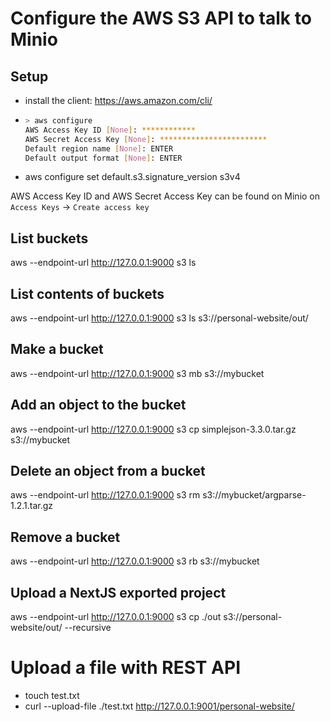 # Configure the AWS S3 API to talk to Minio

## Setup

- install the client: https://aws.amazon.com/cli/
- ```bash
  > aws configure
  AWS Access Key ID [None]: ************
  AWS Secret Access Key [None]: ************************
  Default region name [None]: ENTER
  Default output format [None]: ENTER
  ```
- aws configure set default.s3.signature_version s3v4

AWS Access Key ID and AWS Secret Access Key can be found on Minio on
`Access Keys` -> `Create access key` 

## List buckets

aws --endpoint-url http://127.0.0.1:9000 s3 ls

## List contents of buckets

aws --endpoint-url http://127.0.0.1:9000 s3 ls s3://personal-website/out/

## Make a bucket

aws --endpoint-url http://127.0.0.1:9000 s3 mb s3://mybucket

## Add an object to the bucket

aws --endpoint-url http://127.0.0.1:9000 s3 cp simplejson-3.3.0.tar.gz s3://mybucket

## Delete an object from a bucket

aws --endpoint-url http://127.0.0.1:9000 s3 rm s3://mybucket/argparse-1.2.1.tar.gz

## Remove a bucket

aws --endpoint-url http://127.0.0.1:9000 s3 rb s3://mybucket

## Upload a NextJS exported project

aws --endpoint-url http://127.0.0.1:9000 s3 cp ./out s3://personal-website/out/ --recursive

# Upload a file with REST API

- touch test.txt
- curl --upload-file ./test.txt http://127.0.0.1:9001/personal-website/
